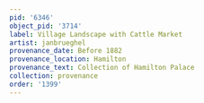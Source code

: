 ```yaml
---
pid: '6346'
object_pid: '3714'
label: Village Landscape with Cattle Market
artist: janbrueghel
provenance_date: Before 1882
provenance_location: Hamilton
provenance_text: Collection of Hamilton Palace
collection: provenance
order: '1399'
---
```


